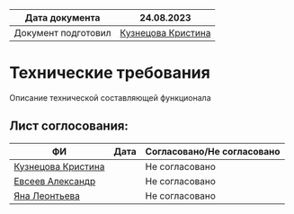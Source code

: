 | Дата документа      | 24.08.2023                                            |
| ------------------- | ----------------------------------------------------- |
| Документ подготовил | [Кузнецова Кристина](https://github.com/kuznetskriss) |

# Технические требования

Описание технической составляющей функционала


## Лист соглосования:
| ФИ                                                    | Дата | Согласовано/Не согласовано |
| ----------------------------------------------------- | ---- | -------------------------- |
| [Кузнецова Кристина](https://github.com/kuznetskriss) |      | Не согласовано             |
| [Евсеев Александр](https://github.com/sanevs22)       |      | Не согласовано             |
| [Яна Леонтьева](https://github.com/kefirpixel)        |      | Не согласовано             |